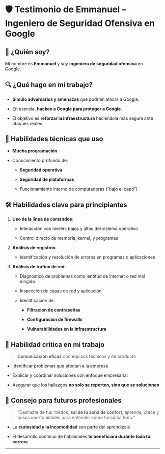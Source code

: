 
# 🛡️ Testimonio de Emmanuel – Ingeniero de Seguridad Ofensiva en Google

## 👋 ¿Quién soy?

Mi nombre es **Emmanuel** y soy **ingeniero de seguridad ofensiva** en Google.

## 🔍 ¿Qué hago en mi trabajo?

- **Simulo adversarios y amenazas** que podrían atacar a Google.
    
- En esencia, **hackeo a Google para proteger a Google**.
    
- El objetivo es **reforzar la infraestructura** haciéndola más segura ante ataques reales.
    

## 🧠 Habilidades técnicas que uso

- **Mucha programación**
    
- Conocimiento profundo de:
    
    - **Seguridad operativa**
        
    - **Seguridad de plataformas**
        
    - Funcionamiento interno de computadoras ("bajo el capó")
        

## 🛠️ Habilidades clave para principiantes

1. **Uso de la línea de comandos**:
    
    - Interacción con niveles bajos y altos del sistema operativo
        
    - Control directo de memoria, kernel, y programas
        
2. **Análisis de registros**:
    
    - Identificación y resolución de errores en programas o aplicaciones
        
3. **Análisis de tráfico de red**:
    
    - Diagnóstico de problemas como lentitud de Internet o red mal dirigida
        
    - Inspección de capas de red y aplicación
        
    - Identificación de:
        
        - **Filtración de contraseñas**
            
        - **Configuración de firewalls**
            
        - **Vulnerabilidades en la infraestructura**
            

## 💬 Habilidad crítica en mi trabajo

> **Comunicación eficaz** con equipos técnicos y de producto

- Identificar problemas que afectan a la empresa
    
- Explicar y coordinar soluciones con enfoque empresarial
    
- Asegurar que los hallazgos **no solo se reporten, sino que se solucionen**
    

## 🎯 Consejo para futuros profesionales

> “Deshazte de tus miedos, **sal de tu zona de confort**, aprende, crece y busca oportunidades para entender cómo funciona todo.”

- La **curiosidad y la incomodidad** son parte del aprendizaje
    
- El desarrollo continuo de habilidades **te beneficiará durante toda tu carrera**
    

---

